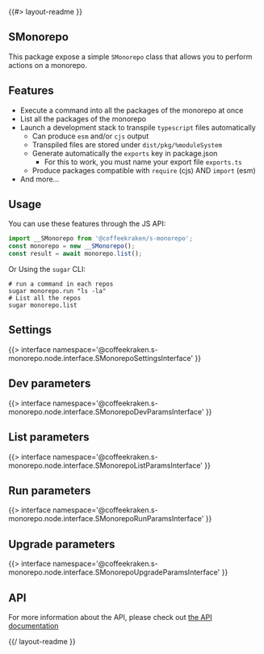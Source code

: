<!--
/**
 * @name            README
 * @namespace       doc
 * @type            Markdown
 * @platform        md
 * @status          wip
 * @menu            Documentation           /doc/readme
 *
 * @since           2.0.0
 * @author    Olivier Bossel <olivier.bossel@gmail.com> (https://coffeekraken.io)
 */
-->

{{#> layout-readme }}

## SMonorepo

This package expose a simple `SMonorepo` class that allows you to perform actions on a monorepo.

## Features

-   Execute a command into all the packages of the monorepo at once
-   List all the packages of the monorepo
-   Launch a development stack to transpile `typescript` files automatically
    -   Can produce `esm` and/or `cjs` output
    -   Transpiled files are stored under `dist/pkg/%moduleSystem`
    -   Generate automatically the `exports` key in package.json
        -   For this to work, you must name your export file `exports.ts`
    -   Produce packages compatible with `require` (cjs) AND `import` (esm)
-   And more...

## Usage

You can use these features through the JS API:

```js
import __SMonorepo from '@coffeekraken/s-monorepo';
const monorepo = new __SMonorepo();
const result = await monorepo.list();
```

Or Using the `sugar` CLI:

```shell
# run a command in each repos
sugar monorepo.run "ls -la"
# List all the repos
sugar monorepo.list
```

## Settings

{{> interface namespace='@coffeekraken.s-monorepo.node.interface.SMonorepoSettingsInterface' }}

## Dev parameters

{{> interface namespace='@coffeekraken.s-monorepo.node.interface.SMonorepoDevParamsInterface' }}

## List parameters

{{> interface namespace='@coffeekraken.s-monorepo.node.interface.SMonorepoListParamsInterface' }}

## Run parameters

{{> interface namespace='@coffeekraken.s-monorepo.node.interface.SMonorepoRunParamsInterface' }}

## Upgrade parameters

{{> interface namespace='@coffeekraken.s-monorepo.node.interface.SMonorepoUpgradeParamsInterface' }}

## API

For more information about the API, please check out [the API documentation](/api/@coffeekraken.s-monorepo.node.SMonorepo)

{{/ layout-readme }}
